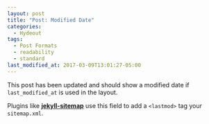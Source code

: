 ```yaml
---
layout: post
title: "Post: Modified Date"
categories:
  - Hydeout
tags:
  - Post Formats
  - readability
  - standard
last_modified_at: 2017-03-09T13:01:27-05:00
---
```


This post has been updated and should show a modified date if `last_modified_at` is used in the layout.

Plugins like [**jekyll-sitemap**](https://github.com/jekyll/jekyll-feed) use this field to add a `<lastmod>` tag your `sitemap.xml`.
